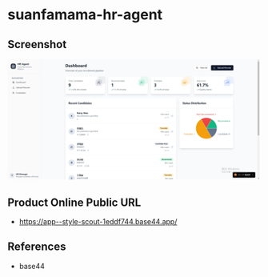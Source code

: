 ﻿# suanfamama-hr-agent
## Screenshot
![](./dashboard.png)

## Product Online Public URL
* https://app--style-scout-1eddf744.base44.app/

## References
* base44
